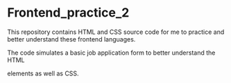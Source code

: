 # Frontend_practice_2

This repository contains HTML and CSS source code for me to practice and better understand these frontend languages.

The code simulates a basic job application form to better understand the HTML <form> elements as well as CSS. 
